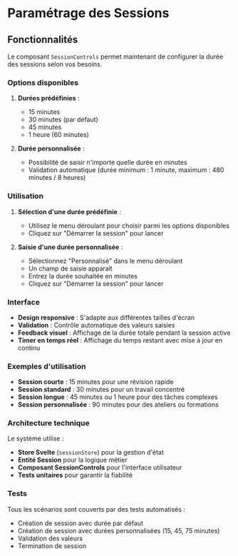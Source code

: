 # Paramétrage des Sessions

## Fonctionnalités

Le composant `SessionControls` permet maintenant de configurer la durée des sessions selon vos besoins.

### Options disponibles

1. **Durées prédéfinies** :
   - 15 minutes
   - 30 minutes (par défaut)
   - 45 minutes  
   - 1 heure (60 minutes)

2. **Durée personnalisée** :
   - Possibilité de saisir n'importe quelle durée en minutes
   - Validation automatique (durée minimum : 1 minute, maximum : 480 minutes / 8 heures)

### Utilisation

1. **Sélection d'une durée prédéfinie** :
   - Utilisez le menu déroulant pour choisir parmi les options disponibles
   - Cliquez sur "Démarrer la session" pour lancer

2. **Saisie d'une durée personnalisée** :
   - Sélectionnez "Personnalisé" dans le menu déroulant
   - Un champ de saisie apparaît
   - Entrez la durée souhaitée en minutes
   - Cliquez sur "Démarrer la session" pour lancer

### Interface

- **Design responsive** : S'adapte aux différentes tailles d'écran
- **Validation** : Contrôle automatique des valeurs saisies
- **Feedback visuel** : Affichage de la durée totale pendant la session active
- **Timer en temps réel** : Affichage du temps restant avec mise à jour en continu

### Exemples d'utilisation

- **Session courte** : 15 minutes pour une révision rapide
- **Session standard** : 30 minutes pour un travail concentré
- **Session longue** : 45 minutes ou 1 heure pour des tâches complexes
- **Session personnalisée** : 90 minutes pour des ateliers ou formations

### Architecture technique

Le système utilise :
- **Store Svelte** (`sessionStore`) pour la gestion d'état
- **Entité Session** pour la logique métier
- **Composant SessionControls** pour l'interface utilisateur
- **Tests unitaires** pour garantir la fiabilité

### Tests

Tous les scénarios sont couverts par des tests automatisés :
- Création de session avec durée par défaut
- Création de session avec durées personnalisées (15, 45, 75 minutes)
- Validation des valeurs
- Termination de session
